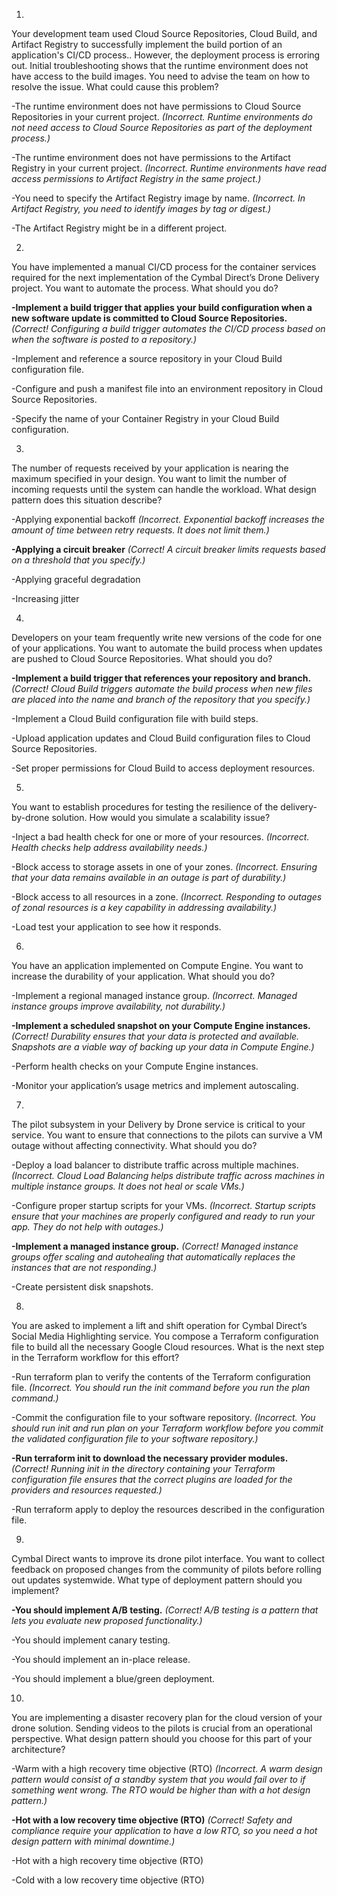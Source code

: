 1.
Your development team used Cloud Source Repositories, Cloud Build, and Artifact Registry to successfully implement the build portion of an application's CI/CD process.. However, the deployment process is erroring out. Initial troubleshooting shows that the runtime environment does not have access to the build images. You need to advise the team on how to resolve the issue. What could cause this problem?

-The runtime environment does not have permissions to Cloud Source Repositories in your current project.
_(Incorrect. Runtime environments do not need access to Cloud Source Repositories as part of the deployment process.)_

-The runtime environment does not have permissions to the Artifact Registry in your current project.
_(Incorrect. Runtime environments have read access permissions to Artifact Registry in the same project.)_

-You need to specify the Artifact Registry image by name.
_(Incorrect. In Artifact Registry, you need to identify images by tag or digest.)_

-The Artifact Registry might be in a different project.


2.
You have implemented a manual CI/CD process for the container services required for the next implementation of the Cymbal Direct’s Drone Delivery project. You want to automate the process. What should you do?

**-Implement a build trigger that applies your build configuration when a new software update is committed to Cloud Source Repositories.**
_(Correct! Configuring a build trigger automates the CI/CD process based on when the software is posted to a repository.)_

-Implement and reference a source repository in your Cloud Build configuration file.

-Configure and push a manifest file into an environment repository in Cloud Source Repositories.

-Specify the name of your Container Registry in your Cloud Build configuration.


3.
The number of requests received by your application is nearing the maximum specified in your design. You want to limit the number of incoming requests until the system can handle the workload. What design pattern does this situation describe?

-Applying exponential backoff
_(Incorrect. Exponential backoff increases the amount of time between retry requests. It does not limit them.)_

**-Applying a circuit breaker**
_(Correct! A circuit breaker limits requests based on a threshold that you specify.)_

-Applying graceful degradation

-Increasing jitter


4.
Developers on your team frequently write new versions of the code for one of your applications. You want to automate the build process when updates are pushed to Cloud Source Repositories. What should you do?

**-Implement a build trigger that references your repository and branch.**
_(Correct! Cloud Build triggers automate the build process when new files are placed into the name and branch of the repository that you specify.)_

-Implement a Cloud Build configuration file with build steps.

-Upload application updates and Cloud Build configuration files to Cloud Source Repositories.

-Set proper permissions for Cloud Build to access deployment resources.


5.
You want to establish procedures for testing the resilience of the delivery-by-drone solution. How would you simulate a scalability issue?

-Inject a bad health check for one or more of your resources.
_(Incorrect. Health checks help address availability needs.)_

-Block access to storage assets in one of your zones.
_(Incorrect. Ensuring that your data remains available in an outage is part of durability.)_

-Block access to all resources in a zone.
_(Incorrect. Responding to outages of zonal resources is a key capability in addressing availability.)_

-Load test your application to see how it responds.


6.
You have an application implemented on Compute Engine. You want to increase the durability of your application. What should you do?

-Implement a regional managed instance group.
_(Incorrect. Managed instance groups improve availability, not durability.)_

**-Implement a scheduled snapshot on your Compute Engine instances.**
_(Correct! Durability ensures that your data is protected and available. Snapshots are a viable way of backing up your data in Compute Engine.)_

-Perform health checks on your Compute Engine instances.

-Monitor your application’s usage metrics and implement autoscaling.


7.
The pilot subsystem in your Delivery by Drone service is critical to your service. You want to ensure that connections to the pilots can survive a VM outage without affecting connectivity. What should you do?

-Deploy a load balancer to distribute traffic across multiple machines.
_(Incorrect. Cloud Load Balancing helps distribute traffic across machines in multiple instance groups. It does not heal or scale VMs.)_

-Configure proper startup scripts for your VMs.
_(Incorrect. Startup scripts ensure that your machines are properly configured and ready to run your app. They do not help with outages.)_

**-Implement a managed instance group.**
_(Correct! Managed instance groups offer scaling and autohealing that automatically replaces the instances that are not responding.)_

-Create persistent disk snapshots.


8.
You are asked to implement a lift and shift operation for Cymbal Direct’s Social Media Highlighting service. You compose a Terraform configuration file to build all the necessary Google Cloud resources. What is the next step in the Terraform workflow for this effort?

-Run terraform plan to verify the contents of the Terraform configuration file.
_(Incorrect. You should run the init command before you run the plan command.)_

-Commit the configuration file to your software repository.
_(Incorrect. You should run init and run plan on your Terraform workflow before you commit the validated configuration file to your software repository.)_

**-Run terraform init to download the necessary provider modules.**
_(Correct! Running init in the directory containing your Terraform configuration file ensures that the correct plugins are loaded for the providers and resources requested.)_

-Run terraform apply to deploy the resources described in the configuration file.


9.
Cymbal Direct wants to improve its drone pilot interface. You want to collect feedback on proposed changes from the community of pilots before rolling out updates systemwide. What type of deployment pattern should you implement?

**-You should implement A/B testing.**
_(Correct! A/B testing is a pattern that lets you evaluate new proposed functionality.)_

-You should implement canary testing.

-You should implement an in-place release.

-You should implement a blue/green deployment.


10.
You are implementing a disaster recovery plan for the cloud version of your drone solution. Sending videos to the pilots is crucial from an operational perspective. What design pattern should you choose for this part of your architecture?

-Warm with a high recovery time objective (RTO)
_(Incorrect. A warm design pattern would consist of a standby system that you would fail over to if something went wrong. The RTO would be higher than with a hot design pattern.)_

**-Hot with a low recovery time objective (RTO)**
_(Correct! Safety and compliance require your application to have a low RTO, so you need a hot design pattern with minimal downtime.)_

-Hot with a high recovery time objective (RTO)

-Cold with a low recovery time objective (RTO)
